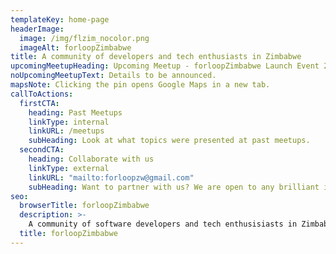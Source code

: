 ```yaml
---
templateKey: home-page
headerImage:
  image: /img/flzim_nocolor.png
  imageAlt: forloopZimbabwe
title: A community of developers and tech enthusiasts in Zimbabwe
upcomingMeetupHeading: Upcoming Meetup - forloopZimbabwe Launch Event 2019
noUpcomingMeetupText: Details to be announced.
mapsNote: Clicking the pin opens Google Maps in a new tab.
callToActions:
  firstCTA:
    heading: Past Meetups
    linkType: internal
    linkURL: /meetups
    subHeading: Look at what topics were presented at past meetups.
  secondCTA:
    heading: Collaborate with us
    linkType: external
    linkURL: "mailto:forloopzw@gmail.com"
    subHeading: Want to partner with us? We are open to any brilliant ideas             you might have. Email us.
seo:
  browserTitle: forloopZimbabwe
  description: >-
    A community of software developers and tech enthusisiasts in Zimbabwe powered by forloopAfrica
  title: forloopZimbabwe
---
```

